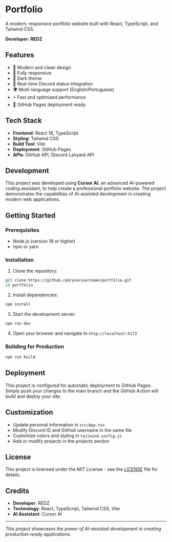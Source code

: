 # Portfolio

A modern, responsive portfolio website built with React, TypeScript, and Tailwind CSS.

**Developer: REDZ**

## Features

- 🎨 Modern and clean design
- 📱 Fully responsive
- 🌙 Dark theme
- 🔄 Real-time Discord status integration
- 🌍 Multi-language support (English/Portuguese)
- ⚡ Fast and optimized performance
- 🚀 GitHub Pages deployment ready

## Tech Stack

- **Frontend**: React 18, TypeScript
- **Styling**: Tailwind CSS
- **Build Tool**: Vite
- **Deployment**: GitHub Pages
- **APIs**: GitHub API, Discord Lanyard API

## Development

This project was developed using **Cursor AI**, an advanced AI-powered coding assistant, to help create a professional portfolio website. The project demonstrates the capabilities of AI-assisted development in creating modern web applications.

## Getting Started

### Prerequisites

- Node.js (version 18 or higher)
- npm or yarn

### Installation

1. Clone the repository:
```bash
git clone https://github.com/yourusername/portfolio.git
cd portfolio
```

2. Install dependencies:
```bash
npm install
```

3. Start the development server:
```bash
npm run dev
```

4. Open your browser and navigate to `http://localhost:5173`

### Building for Production

```bash
npm run build
```

## Deployment

This project is configured for automatic deployment to GitHub Pages. Simply push your changes to the main branch and the GitHub Action will build and deploy your site.

## Customization

- Update personal information in `src/App.tsx`
- Modify Discord ID and GitHub username in the same file
- Customize colors and styling in `tailwind.config.js`
- Add or modify projects in the projects section

## License

This project is licensed under the MIT License - see the [LICENSE](LICENSE) file for details.

## Credits

- **Developer**: REDZ
- **Technology**: React, TypeScript, Tailwind CSS, Vite
- **AI Assistant**: Cursor AI

---

*This project showcases the power of AI-assisted development in creating production-ready applications.*
